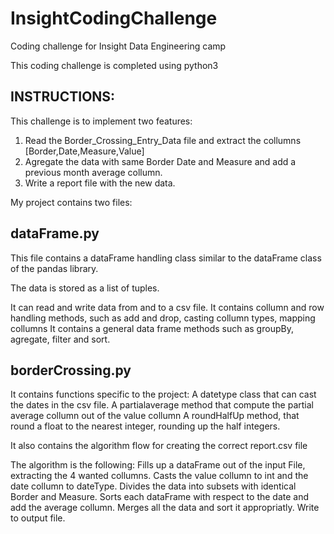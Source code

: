 # InsightCodingChallenge
Coding challenge for Insight Data Engineering camp

This coding challenge is completed using python3

INSTRUCTIONS: 
----------------
This challenge is to implement two features:

1. Read the Border_Crossing_Entry_Data file and extract the collumns [Border,Date,Measure,Value]
2. Agregate the data with same Border Date and Measure and add a previous month average collumn.
3. Write a report file with the new data.


My project contains two files:

dataFrame.py
----------------

This file contains a dataFrame handling class similar to the dataFrame class of the pandas library.

The data is stored as a list of tuples.

It can read and write data from and to a csv file.
It contains collumn and row  handling methods, such as add and drop, casting collumn types, mapping collumns
It contains a general data frame methods such as groupBy, agregate, filter and sort.


borderCrossing.py
----------------

It contains functions specific to the project:
    A datetype class that can cast the dates in the csv file.
    A partialaverage method that compute the partial average collumn out of the value collumn
    A roundHalfUp method, that round a float to the nearest integer, rounding up the half integers.

It also  contains the algorithm flow for creating the correct report.csv file

The algorithm is the following:
    Fills up a dataFrame out of the input File, extracting the 4 wanted collumns.
    Casts the value collumn to int and the date collumn to dateType.
    Divides the data into subsets with identical Border and Measure.
    Sorts each dataFrame with respect to the date and add the average collumn.
    Merges all the data and sort it appropriatly.
    Write to output file.
